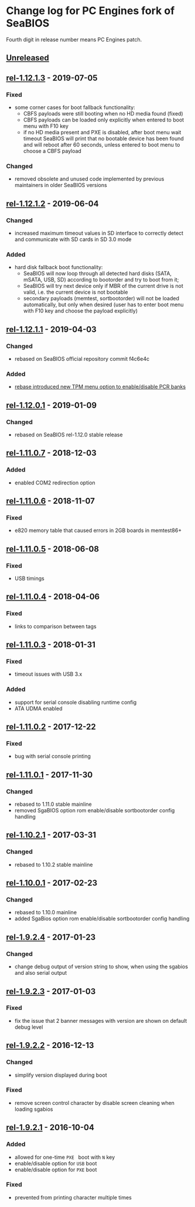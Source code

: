 Change log for PC Engines fork of SeaBIOS
=========================================

Fourth digit in release number means PC Engines patch.

## [Unreleased]
## [rel-1.12.1.3] - 2019-07-05
### Fixed
- some corner cases for boot fallback functionality:
    - CBFS payloads were still booting when no HD media found (fixed)
    - CBFS payloads can be loaded only explicitly when entered to boot menu
      with F10 key
    - if no HD media present and PXE is disabled, after boot menu wait timeout
      SeaBIOS will print that no bootable device has been found and will reboot
      after 60 seconds, unless entered to boot menu to choose a CBFS payload

### Changed
- removed obsolete and unused code implemented by previous maintainers in older
  SeaBIOS versions

## [rel-1.12.1.2] - 2019-06-04
### Changed
- increased maximum timeout values in SD interface to correctly detect and
  communicate with SD cards in SD 3.0 mode

### Added
- hard disk fallback boot functionality:
    - SeaBIOS will now loop through all detected hard disks (SATA, mSATA, USB,
      SD) according to bootorder and try to boot from it;
    - SeaBIOS will try next device only if MBR of the current drive    is not
      valid, i.e. the current device is not bootable
    - secondary payloads (memtest, sortbootorder) will not be loaded
      automatically, but only when desired (user has to enter boot menu with
      F10 key and choose the payload explicitly)

## [rel-1.12.1.1] - 2019-04-03
### Changed
- rebased on SeaBIOS official repository commit f4c6e4c

### Added
- [rebase introduced new TPM menu option to enable/disable PCR banks](https://github.com/pcengines/apu2-documentation/blob/master/docs/tpm_menu.md)

## [rel-1.12.0.1] - 2019-01-09
### Changed
- rebased on SeaBIOS rel-1.12.0 stable release

## [rel-1.11.0.7] - 2018-12-03
### Added
- enabled COM2 redirection option

## [rel-1.11.0.6] - 2018-11-07
### Fixed
- e820 memory table that caused errors in 2GB boards in memtest86+

## [rel-1.11.0.5] - 2018-06-08
### Fixed
- USB timings

## [rel-1.11.0.4] - 2018-04-06
### Fixed
- links to comparison between tags

## [rel-1.11.0.3] - 2018-01-31
### Fixed
- timeout issues with USB 3.x

### Added
- support for serial console disabling runtime config
- ATA UDMA enabled

## [rel-1.11.0.2] - 2017-12-22
### Fixed
- bug with serial console printing

## [rel-1.11.0.1] - 2017-11-30
### Changed
- rebased to 1.11.0 stable mainline
- removed SgaBIOS option rom enable/disable sortbootorder config handling

## [rel-1.10.2.1] - 2017-03-31
### Changed
- rebased to 1.10.2 stable mainline

## [rel-1.10.0.1] - 2017-02-23
### Changed
- rebased to 1.10.0 mainline
- added SgaBios option rom enable/disable sortbootorder config handling

## [rel-1.9.2.4] - 2017-01-23
### Changed
- change debug output of version string to show, when using the sgabios and
  also serial output

## [rel-1.9.2.3] - 2017-01-03
### Fixed
- fix the issue that 2 banner messages with version are shown on
  default debug level

## [rel-1.9.2.2] - 2016-12-13
### Changed
- simplify version displayed during boot

### Fixed
- remove screen control character by disable screen cleaning when loading
  sgabios

## [rel-1.9.2.1] - 2016-10-04
### Added
- allowed for one-time `PXE ` boot with `N` key
- enable/disable option for `USB` boot
- enable/disable option for `PXE` boot

### Fixed
- prevented from printing character multiple times

[Unreleased]: https://github.com/pcengines/seabios/compare/rel-1.12.1.3...apu_support
[rel-1.12.1.3]: https://github.com/pcengines/seabios/compare/rel-1.12.1.2...rel-1.12.1.3
[rel-1.12.1.2]: https://github.com/pcengines/seabios/compare/rel-1.12.1.1...rel-1.12.1.2
[rel-1.12.1.1]: https://github.com/pcengines/seabios/compare/rel-1.12.0.1...rel-1.12.1.1
[rel-1.12.0.1]: https://github.com/pcengines/seabios/compare/rel-1.11.0.7...rel-1.12.0.1
[rel-1.11.0.7]: https://github.com/pcengines/seabios/compare/rel-1.11.0.6...rel-1.11.0.7
[rel-1.11.0.6]: https://github.com/pcengines/seabios/compare/rel-1.11.0.5...rel-1.11.0.6
[rel-1.11.0.5]: https://github.com/pcengines/seabios/compare/rel-1.11.0.4...rel-1.11.0.5
[rel-1.11.0.4]: https://github.com/pcengines/seabios/compare/rel-1.11.0.3...rel-1.11.0.4
[rel-1.11.0.3]: https://github.com/pcengines/seabios/compare/rel-1.11.0.2...rel-1.11.0.3
[rel-1.11.0.2]: https://github.com/pcengines/seabios/compare/rel-1.11.0.1...rel-1.11.0.2
[rel-1.11.0.1]: https://github.com/pcengines/seabios/compare/rel-1.10.2.1...rel-1.11.0.1
[rel-1.10.2.1]: https://github.com/pcengines/seabios/compare/rel-1.10.0.1...rel-1.10.2.1
[rel-1.10.0.1]: https://github.com/pcengines/seabios/compare/rel-1.9.2.4...rel-1.10.0.1
[rel-1.9.2.4]: https://github.com/pcengines/seabios/compare/rel-1.9.2.3...rel-1.9.2.4
[rel-1.9.2.3]: https://github.com/pcengines/seabios/compare/rel-1.9.2.2...rel-1.9.2.3
[rel-1.9.2.2]: https://github.com/pcengines/seabios/compare/rel-1.9.2.1...rel-1.9.2.2
[rel-1.9.2.1]: https://github.com/pcengines/seabios/compare/rel-1.9.2...rel-1.9.2.1
